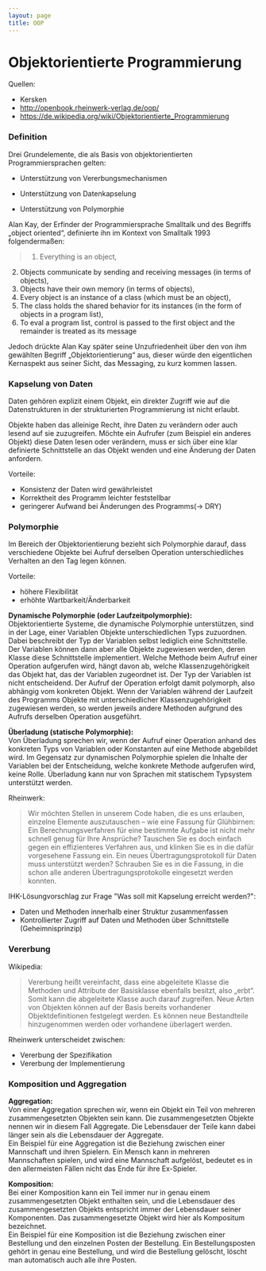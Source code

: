 ```yaml
---
layout: page
title: OOP
---
```


# **Objektorientierte Programmierung**
Quellen:  
- Kersken
- http://openbook.rheinwerk-verlag.de/oop/
- https://de.wikipedia.org/wiki/Objektorientierte_Programmierung

### **Definition**

Drei Grundelemente, die als Basis von objektorientierten Programmiersprachen gelten:

- Unterstützung von Vererbungsmechanismen

- Unterstützung von Datenkapselung

- Unterstützung von Polymorphie

Alan Kay, der Erfinder der Programmiersprache Smalltalk und des Begriffs „object oriented“, definierte ihn im Kontext von Smalltalk 1993 folgendermaßen:

>1. Everything is an object,
2. Objects communicate by sending and receiving messages (in terms of objects),
3. Objects have their own memory (in terms of objects),
4. Every object is an instance of a class (which must be an object),
5. The class holds the shared behavior for its instances (in the form of objects in a program list),
6. To eval a program list, control is passed to the first object and the remainder is treated as its message

Jedoch drückte Alan Kay später seine Unzufriedenheit über den von ihm gewählten Begriff „Objektorientierung“ aus, dieser würde den eigentlichen Kernaspekt aus seiner Sicht, das Messaging, zu kurz kommen lassen.


### **Kapselung von Daten**

Daten gehören explizit einem Objekt, ein direkter Zugriff wie auf die Datenstrukturen in der strukturierten Programmierung ist nicht erlaubt.

Objekte haben das alleinige Recht, ihre Daten zu verändern oder auch lesend auf sie zuzugreifen. Möchte ein Aufrufer (zum Beispiel ein anderes Objekt) diese Daten lesen oder verändern, muss er sich über eine klar definierte Schnittstelle an das Objekt wenden und eine Änderung der Daten anfordern.

Vorteile:
- Konsistenz der Daten wird gewährleistet
- Korrektheit des Programm leichter feststellbar
- geringerer Aufwand bei Änderungen des Programms(-> DRY)

### **Polymorphie**

Im Bereich der Objektorientierung bezieht sich Polymorphie darauf, dass verschiedene Objekte bei Aufruf derselben Operation unterschiedliches Verhalten an den Tag legen können.

Vorteile:
- höhere Flexibilität
- erhöhte Wartbarkeit/Änderbarkeit

**Dynamische Polymorphie (oder Laufzeitpolymorphie):**  
Objektorientierte Systeme, die dynamische Polymorphie unterstützen, sind in der Lage, einer Variablen Objekte unterschiedlichen Typs zuzuordnen. Dabei beschreibt der Typ der Variablen selbst lediglich eine Schnittstelle. Der Variablen können dann aber alle Objekte zugewiesen werden, deren Klasse diese Schnittstelle implementiert. Welche Methode beim Aufruf einer Operation aufgerufen wird, hängt davon ab, welche Klassenzugehörigkeit das Objekt hat, das der Variablen zugeordnet ist. Der Typ der Variablen ist nicht entscheidend. Der Aufruf der Operation erfolgt damit polymorph, also abhängig vom konkreten Objekt. Wenn der Variablen während der Laufzeit des Programms Objekte mit unterschiedlicher Klassenzugehörigkeit zugewiesen werden, so werden jeweils andere Methoden aufgrund des Aufrufs derselben Operation ausgeführt.

**Überladung (statische Polymorphie):**  
Von Überladung sprechen wir, wenn der Aufruf einer Operation anhand des konkreten Typs von Variablen oder Konstanten auf eine Methode abgebildet wird. Im Gegensatz zur dynamischen Polymorphie spielen die Inhalte der Variablen bei der Entscheidung, welche konkrete Methode aufgerufen wird, keine Rolle. Überladung kann nur von Sprachen mit statischem Typsystem unterstützt werden.

Rheinwerk:
> Wir möchten Stellen in unserem Code haben, die es uns erlauben, einzelne Elemente auszutauschen – wie eine Fassung für Glühbirnen: Ein Berechnungsverfahren für eine bestimmte Aufgabe ist nicht mehr schnell genug für Ihre Ansprüche? Tauschen Sie es doch einfach gegen ein effizienteres Verfahren aus, und klinken Sie es in die dafür vorgesehene Fassung ein. Ein neues Übertragungsprotokoll für Daten muss unterstützt werden? Schrauben Sie es in die Fassung, in die schon alle anderen Übertragungsprotokolle eingesetzt werden konnten.

IHK-Lösungvorschlag zur Frage "Was soll mit Kapselung erreicht werden?":
- Daten und Methoden innerhalb einer Struktur zusammenfassen
- Kontrollierter Zugriff auf Daten und Methoden über Schnittstelle (Geheimnisprinzip)

### **Vererbung**

Wikipedia:
>Vererbung heißt vereinfacht, dass eine abgeleitete Klasse die Methoden und Attribute der Basisklasse ebenfalls besitzt, also „erbt“. Somit kann die abgeleitete Klasse auch darauf zugreifen. Neue Arten von Objekten können auf der Basis bereits vorhandener Objektdefinitionen festgelegt werden. Es können neue Bestandteile hinzugenommen werden oder vorhandene überlagert werden.

Rheinwerk unterscheidet zwischen:
- Vererbung der Spezifikation
- Vererbung der Implementierung


### **Komposition und Aggregation**

**Aggregation:**  
Von einer Aggregation sprechen wir, wenn ein Objekt ein Teil von mehreren zusammengesetzten Objekten sein kann. Die zusammengesetzten Objekte nennen wir in diesem Fall Aggregate. Die Lebensdauer der Teile kann dabei länger sein als die Lebensdauer der Aggregate.  
Ein Beispiel für eine Aggregation ist die Beziehung zwischen einer Mannschaft und ihren Spielern. Ein Mensch kann in mehreren Mannschaften spielen, und wird eine Mannschaft aufgelöst, bedeutet es in den allermeisten Fällen nicht das Ende für ihre Ex-Spieler.

**Komposition:**  
Bei einer Komposition kann ein Teil immer nur in genau einem zusammengesetzten Objekt enthalten sein, und die Lebensdauer des zusammengesetzten Objekts entspricht immer der Lebensdauer seiner Komponenten. Das zusammengesetzte Objekt wird hier als Kompositum bezeichnet.  
Ein Beispiel für eine Komposition ist die Beziehung zwischen einer Bestellung und den einzelnen Posten der Bestellung. Ein Bestellungsposten gehört in genau eine Bestellung, und wird die Bestellung gelöscht, löscht man automatisch auch alle ihre Posten.
